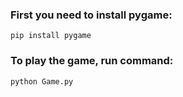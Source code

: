 ### First you need to install pygame: 

`pip install pygame`

### To play the game, run command:

`python Game.py`
